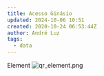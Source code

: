 ```yaml
---
title: Acesso Ginásio
updated: 2024-10-06 10:51
created: 2020-10-24 06:53:44Z
author: André Luz
tags:
  - data
---
```


Element
![qr_element.png](../../_resources/qr_element.png)